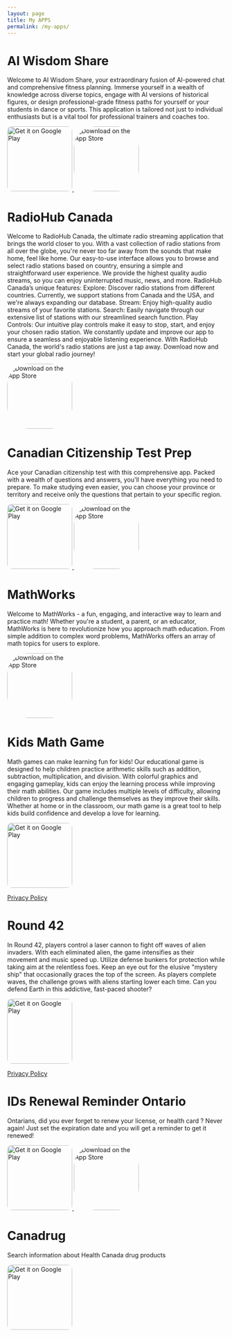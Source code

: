```yaml
---
layout: page
title: My APPS
permalink: /my-apps/
---
```


# AI Wisdom Share

Welcome to AI Wisdom Share, your extraordinary fusion of AI-powered chat and comprehensive fitness planning. Immerse yourself in a wealth of knowledge across diverse topics, engage with AI versions of historical figures, or design professional-grade fitness paths for yourself or your students in dance or sports. This application is tailored not just to individual enthusiasts but is a vital tool for professional trainers and coaches too.

<a href='https://play.google.com/store/apps/details?id=com.talnirapps.openaitopicchat&pcampaignid=pcampaignidMKT-Other-global-all-co-prtnr-py-PartBadge-Mar2515-1'>
  <img alt='Get it on Google Play' src='https://play.google.com/intl/en_us/badges/static/images/badges/en_badge_web_generic.png' style='width: 150px; border-radius: 10px;'/>
</a>

<a href='https://apps.apple.com/us/app/ai-wisdom-share/id6450371423?itsct=apps_box_badge&amp;itscg=30200" style="display: inline-block; overflow: hidden; border-top-left-radius: 13px; border-top-right-radius: 13px; border-bottom-right-radius: 13px; border-bottom-left-radius: 13px; width: 250px; height: 83px;'>
  <img alt='Download on the App Store' src='https://tools.applemediaservices.com/api/badges/download-on-the-app-store/black/en-us?size=250x83&amp;releaseDate=1634688000&h=31d240d22c97a1fc66a6cb73c4ae7d84' style='width: 150px; border-radius: 50px;'/>
</a>

# RadioHub Canada

Welcome to RadioHub Canada, the ultimate radio streaming application that brings the world closer to you. With a vast collection of radio stations from all over the globe, you're never too far away from the sounds that make home, feel like home.
Our easy-to-use interface allows you to browse and select radio stations based on country, ensuring a simple and straightforward user experience. We provide the highest quality audio streams, so you can enjoy uninterrupted music, news, and more.
RadioHub Canada’s unique features:
Explore: Discover radio stations from different countries. Currently, we support stations from Canada and the USA, and we're always expanding our database.
Stream: Enjoy high-quality audio streams of your favorite stations.
Search: Easily navigate through our extensive list of stations with our streamlined search function.
Play Controls: Our intuitive play controls make it easy to stop, start, and enjoy your chosen radio station.
We constantly update and improve our app to ensure a seamless and enjoyable listening experience. With RadioHub Canada, the world's radio stations are just a tap away.
Download now and start your global radio journey!

<a href='https://apps.apple.com/us/app/radiohub-canada/id6450751679?itsct=apps_box_badge&amp;itscg=30200" style="display: inline-block; overflow: hidden; border-top-left-radius: 13px; border-top-right-radius: 13px; border-bottom-right-radius: 13px; border-bottom-left-radius: 13px; width: 250px; height: 83px;'>
  <img alt='Download on the App Store' src='https://tools.applemediaservices.com/api/badges/download-on-the-app-store/black/en-us?size=250x83&amp;releaseDate=1634688000&h=31d240d22c97a1fc66a6cb73c4ae7d84' style='width: 150px; border-radius: 50px;'/>
</a>


# Canadian Citizenship Test Prep

Ace your Canadian citizenship test with this comprehensive app. Packed with a wealth of questions and answers, you'll have everything you need to prepare. To make studying even easier, you can choose your province or territory and receive only the questions that pertain to your specific region.

<a href='https://play.google.com/store/apps/details?id=com.talnirapps.quiz_app&pcampaignid=pcampaignidMKT-Other-global-all-co-prtnr-py-PartBadge-Mar2515-1'>
  <img alt='Get it on Google Play' src='https://play.google.com/intl/en_us/badges/static/images/badges/en_badge_web_generic.png' style='width: 150px; border-radius: 10px;'/>
</a>

<a href='https://apps.apple.com/us/app/canadian-citizenship-practice/id1590224824?itsct=apps_box_badge&amp;itscg=30200" style="display: inline-block; overflow: hidden; border-top-left-radius: 13px; border-top-right-radius: 13px; border-bottom-right-radius: 13px; border-bottom-left-radius: 13px; width: 250px; height: 83px;'>
  <img alt='Download on the App Store' src='https://tools.applemediaservices.com/api/badges/download-on-the-app-store/black/en-us?size=250x83&amp;releaseDate=1634688000&h=31d240d22c97a1fc66a6cb73c4ae7d84' style='width: 150px; border-radius: 50px;'/>
</a>


# MathWorks

Welcome to MathWorks - a fun, engaging, and interactive way to learn and practice math! Whether you're a student, a parent, or an educator, MathWorks is here to revolutionize how you approach math education. From simple addition to complex word problems, MathWorks offers an array of math topics for users to explore.

<a href='https://apps.apple.com/us/app/mathworks/id6450612109?itsct=apps_box_badge&amp;itscg=30200" style="display: inline-block; overflow: hidden; border-top-left-radius: 13px; border-top-right-radius: 13px; border-bottom-right-radius: 13px; border-bottom-left-radius: 13px; width: 250px; height: 83px;'>
  <img alt='Download on the App Store' src='https://tools.applemediaservices.com/api/badges/download-on-the-app-store/black/en-us?size=250x83&amp;releaseDate=1634688000&h=31d240d22c97a1fc66a6cb73c4ae7d84' style='width: 150px; border-radius: 50px;'/>
</a>

# Kids Math Game

Math games can make learning fun for kids! Our educational game is designed to help children practice arithmetic skills such as addition, subtraction, multiplication, and division. With colorful graphics and engaging gameplay, kids can enjoy the learning process while improving their math abilities. Our game includes multiple levels of difficulty, allowing children to progress and challenge themselves as they improve their skills. Whether at home or in the classroom, our math game is a great tool to help kids build confidence and develop a love for learning.

<a href='https://play.google.com/store/apps/details?id=com.talnirapps.kids_math_game&pcampaignid=pcampaignidMKT-Other-global-all-co-prtnr-py-PartBadge-Mar2515-1'>
  <img alt='Get it on Google Play' src='https://play.google.com/intl/en_us/badges/static/images/badges/en_badge_web_generic.png' style='width: 150px; border-radius: 10px;'/>
</a>

[Privacy Policy](https://talnirapps.com/privacy-policy/kids-math-game-privacy-policy/)

# Round 42

In Round 42, players control a laser cannon to fight off waves of alien invaders. With each eliminated alien, the game intensifies as their movement and music speed up. Utilize defense bunkers for protection while taking aim at the relentless foes. Keep an eye out for the elusive "mystery ship" that occasionally graces the top of the screen. As players complete waves, the challenge grows with aliens starting lower each time. Can you defend Earth in this addictive, fast-paced shooter?

<a href='https://play.google.com/store/apps/details?id=com.talnirapps.round_42&pcampaignid=pcampaignidMKT-Other-global-all-co-prtnr-py-PartBadge-Mar2515-1'>
  <img alt='Get it on Google Play' src='https://play.google.com/intl/en_us/badges/static/images/badges/en_badge_web_generic.png' style='width: 150px; border-radius: 10px;'/>
</a>

[Privacy Policy](https://talnirapps.com/privacy-policy/round-42-privacy-policy/)

# IDs Renewal Reminder Ontario

Ontarians, did you ever forget to renew your license, or health card ? 
Never again!
Just set the expiration date and you will get a reminder to get it renewed!

<a href='https://play.google.com/store/apps/details?id=com.talnirapps.ontario.renewal&pcampaignid=pcampaignidMKT-Other-global-all-co-prtnr-py-PartBadge-Mar2515-1'>
  <img alt='Get it on Google Play' src='https://play.google.com/intl/en_us/badges/static/images/badges/en_badge_web_generic.png' style='width: 150px; border-radius: 10px;'/>
</a>

<a href='https://apps.apple.com/us/app/ontreminder/id1592188192?itsct=apps_box_badge&amp;itscg=30200" style="display: inline-block; overflow: hidden; border-top-left-radius: 13px; border-top-right-radius: 13px; border-bottom-right-radius: 13px; border-bottom-left-radius: 13px; width: 250px; height: 83px;'>
  <img alt='Download on the App Store' src='https://tools.applemediaservices.com/api/badges/download-on-the-app-store/black/en-us?size=250x83&amp;releaseDate=1634688000&h=31d240d22c97a1fc66a6cb73c4ae7d84' style='width: 150px; border-radius: 50px;'/>
</a>

# Canadrug

Search information about Health Canada drug products

<a href='https://play.google.com/store/apps/details?id=com.talnirapps.healthCanadaDrugProducts&pcampaignid=pcampaignidMKT-Other-global-all-co-prtnr-py-PartBadge-Mar2515-1'>
  <img alt='Get it on Google Play' src='https://play.google.com/intl/en_us/badges/static/images/badges/en_badge_web_generic.png' style='width: 150px; border-radius: 10px;'/>
</a>